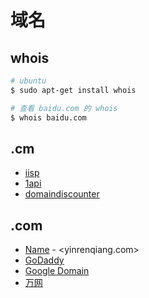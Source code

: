 # 域名

## whois

```bash
# ubuntu
$ sudo apt-get install whois

# 查看 baidu.com 的 whois
$ whois baidu.com
```

## .cm

* [iisp](http://www.iisp.com)
* [1api](http://www.1api.net)
* [domaindiscounter](http://www.domaindiscounter.com)

## .com

* [Name](www.name.com) - <yinrenqiang.com>
* [GoDaddy](http://www.godaddy.com)
* [Google Domain](domains.google.com)
* [万网](https://wanwang.aliyun.com/)
